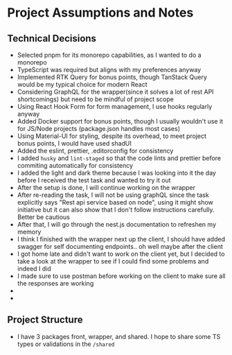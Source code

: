 # Project Assumptions and Notes

## Technical Decisions

- Selected pnpm for its monorepo capabilities, as I wanted to do a monorepo
- TypeScript was required but aligns with my preferences anyway
- Implemented RTK Query for bonus points, though TanStack Query would be my typical choice for modern React
- Considering GraphQL for the wrapper(since it solves a lot of rest API shortcomings) but need to be mindful of project scope
- Using React Hook Form for form management, I use hooks regularly anyway
- Added Docker support for bonus points, though I usually wouldn't use it for JS/Node projects (package.json handles
  most cases)
- Using Material-UI for styling, despite its overhead, to meet project bonus points, I would have used shadUI
- Added the eslint, prettier, .editorconfig for consistency
- I added `husky` and `lint-staged` so that the code lints and prettier before commiting automatically for consistency
- I added the light and dark theme because I was looking into it the day before I received the test task and wanted to
  try it out
- After the setup is done, I will continue working on the wrapper
- After re-reading the task, I will not be using graphQL since the task explicitly says "Rest api service based on node", using it might show initiative but it can also show that I don't follow instructions carefully. Better be cautious
- After that, I will go through the nest.js documentation to refreshen my memory
- I think I finished with the wrapper next up the client, I should have added swagger for self documenting endpoints.. oh well maybe after the client
- I got home late and didn't want to work on the client yet, but I decided to take a look at the wrapper to see if I could find some problems and indeed I did
- I made sure to use postman before working on the client to make sure all the responses are  working
- 
- 

## Project Structure

- I have 3 packages front, wrapper, and shared. I hope to share some TS types or validations in the `/shared`

